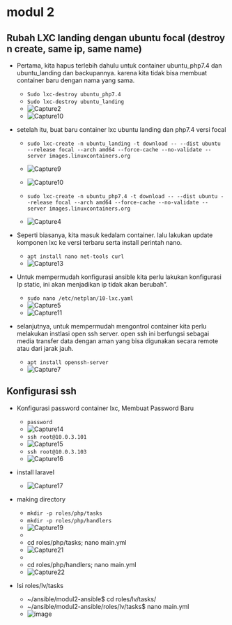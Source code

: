 
#  modul 2  
## Rubah LXC landing dengan ubuntu focal (destroy n create, same ip, same name)

- Pertama, kita hapus terlebih dahulu untuk container ubuntu_php7.4 dan ubuntu_landing dan backupannya. karena kita tidak bisa membuat container baru dengan nama yang sama.
    - `Sudo lxc-destroy ubuntu_php7.4`
    - `Sudo lxc-destroy ubuntu_landing`
    - ![Capture2](https://user-images.githubusercontent.com/93419670/144343920-f17c7584-8a5c-4359-bd3f-3177b2577908.PNG)
    - ![Capture10](https://user-images.githubusercontent.com/93419670/144346440-14cb7544-c868-45b4-bf2c-8c193d04a556.PNG)


- setelah itu, buat baru container lxc ubuntu landing dan php7.4 versi focal 
    - `sudo lxc-create -n ubuntu_landing -t download -- --dist ubuntu --release focal --arch amd64 --force-cache --no-validate --server images.linuxcontainers.org`
    - ![Capture9](https://user-images.githubusercontent.com/93419670/144345950-f1d88949-1377-4e72-bfa0-a969dd574482.PNG)
    - ![Capture10](https://user-images.githubusercontent.com/93419670/144345968-d94536ea-d570-4943-8fbf-263fb5fd89da.PNG)
    
    - `sudo lxc-create -n ubuntu_php7.4 -t download -- --dist ubuntu --release focal --arch amd64 --force-cache --no-validate --server images.linuxcontainers.org`
    - ![Capture4](https://user-images.githubusercontent.com/93419670/144346736-e2e35151-9453-4666-ae54-f82f00b5362f.PNG)


- Seperti biasanya, kita masuk kedalam container. lalu lakukan update komponen lxc ke versi terbaru serta install perintah nano.
    - `apt install nano net-tools curl`
    - ![Capture13](https://user-images.githubusercontent.com/93419670/144345395-570c95a0-7db3-4bb8-9d3b-6159c12dc9c3.PNG)

- Untuk mempermudah konfigurasi ansible kita perlu lakukan konfigurasi Ip static, ini akan menjadikan ip tidak akan berubah”.
    - `sudo nano /etc/netplan/10-lxc.yaml`
    - ![Capture5](https://user-images.githubusercontent.com/93419670/144344290-2e25e576-aa9d-4766-8ee3-abf4b31940ef.PNG)
    - ![Capture11](https://user-images.githubusercontent.com/93419670/144346974-4213c1b0-01b0-446d-9a8e-ada5f9fbfb93.PNG)

- selanjutnya, untuk mempermudah mengontrol container kita perlu melakukan instlasi open ssh server. open ssh ini berfungsi sebagai media transfer data dengan aman yang bisa digunakan secara remote atau dari jarak jauh. 
    - `apt install openssh-server`
    - ![Capture7](https://user-images.githubusercontent.com/93419670/144344394-ebe268ac-2eea-4ffa-8b76-de57211d4d6f.PNG)

 ## Konfigurasi ssh
 - Konfigurasi password container lxc, Membuat Password Baru
    - `password`
    - ![Capture14](https://user-images.githubusercontent.com/93419670/144344621-be02f503-d47b-4a99-ac17-6e07b640b115.PNG)
    - `ssh root@10.0.3.101`
    - ![Capture15](https://user-images.githubusercontent.com/93419670/144347379-b34273b8-f5a5-4f9d-aecf-87417a21a419.PNG)
    - `ssh root@10.0.3.103`
    - ![Capture16](https://user-images.githubusercontent.com/93419670/144347425-39d64374-9d60-4a0e-b07f-bcc29430c2fc.PNG)

 
 - install laravel
    - ![Capture17](https://user-images.githubusercontent.com/93419670/144345086-b6ad0d1d-4069-4493-b198-13348afcdf39.PNG)
 - making directory
    - `mkdir -p roles/php/tasks`
    - `mkdir -p roles/php/handlers`
    - ![Capture19](https://user-images.githubusercontent.com/93419670/144348169-15d44bdb-17b9-4b89-9749-6cdbe540ef4c.PNG)
    - 
    - cd roles/php/tasks; nano main.yml
    - ![Capture21](https://user-images.githubusercontent.com/93419670/144348289-0a0a63e2-a60d-409a-a1fd-76e8149c40ed.PNG)
    - 
    - cd roles/php/handlers; nano main.yml
    - ![Capture22](https://user-images.githubusercontent.com/93419670/144348566-99e26a9c-4c27-4726-b683-a84ac4465fa3.PNG)

 - Isi roles/lv/tasks
    - ~/ansible/modul2-ansible$ cd roles/lv/tasks/
    - ~/ansible/modul2-ansible/roles/lv/tasks$ nano main.yml
    - ![image](https://user-images.githubusercontent.com/93419670/144348883-4c386e86-379d-4ece-a40b-b0fdcd074b72.png)



   
